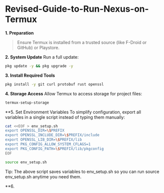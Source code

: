 # **Revised-Guide-to-Run-Nexus-on-Termux**

**1. Preparation** 
> Ensure Termux is installed from a trusted source (like F-Droid or GitHub) or Playstore.

**2. System Update**
Run a full update:
```bash
pkg update -y && pkg upgrade -y
```

**3. Install Required Tools**
```bash
pkg install -y git curl protobuf rust openssl
```

**4. Storage Access**
Allow Termux to access storage for project files:
```bash
termux-setup-storage
```
**5. Set Environment Variables
To simplify configuration, export all variables in a single script instead of typing them manually:
```bash
cat <<EOF > env_setup.sh
export OPENSSL_DIR=\$PREFIX
export OPENSSL_INCLUDE_DIR=\$PREFIX/include
export OPENSSL_LIB_DIR=\$PREFIX/lib
export PKG_CONFIG_ALLOW_SYSTEM_CFLAGS=1
export PKG_CONFIG_PATH=\$PREFIX/lib/pkgconfig
EOF

source env_setup.sh
```
Tip: The above script saves variables to env_setup.sh so you can run source env_setup.sh anytime you need them.

**6. 




